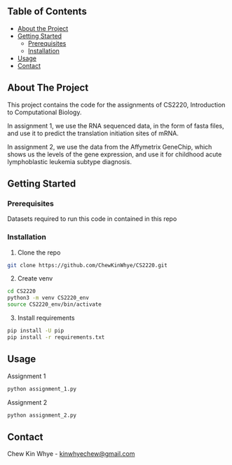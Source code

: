 <!-- TABLE OF CONTENTS -->
## Table of Contents

* [About the Project](#about-the-project)
* [Getting Started](#getting-started)
  * [Prerequisites](#prerequisites)
  * [Installation](#installation)
* [Usage](#usage)
* [Contact](#contact)


<!-- ABOUT THE PROJECT -->
## About The Project

This project contains the code for the assignments of CS2220, Introduction to Computational Biology.

In assignment 1, we use the RNA sequenced data, in the form of fasta files, and use it to predict the translation initiation sites of mRNA.

In assignment 2, we use the data from the Affymetrix GeneChip, which shows us the levels of the gene expression, and use it for childhood acute lymphoblastic leukemia subtype diagnosis. 

<!-- GETTING STARTED -->
## Getting Started

### Prerequisites

Datasets required to run this code in contained in this repo


### Installation

1. Clone the repo
```sh
git clone https://github.com/ChewKinWhye/CS2220.git
```
2. Create venv
```sh
cd CS2220
python3 -m venv CS2220_env
source CS2220_env/bin/activate 
```
3. Install requirements
```sh
pip install -U pip
pip install -r requirements.txt
```

<!-- USAGE EXAMPLES -->
## Usage

Assignment 1

```sh
python assignment_1.py
```
Assignment 2

```sh
python assignment_2.py
```

<!-- CONTACT -->
## Contact

Chew Kin Whye - kinwhyechew@gmail.com

